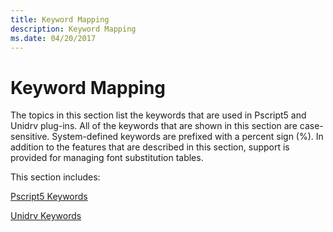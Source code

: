 ```yaml
---
title: Keyword Mapping
description: Keyword Mapping
ms.date: 04/20/2017
---
```


# Keyword Mapping


The topics in this section list the keywords that are used in Pscript5 and Unidrv plug-ins. All of the keywords that are shown in this section are case-sensitive. System-defined keywords are prefixed with a percent sign (%). In addition to the features that are described in this section, support is provided for managing font substitution tables.

This section includes:

[Pscript5 Keywords](pscript5-keywords.md)

[Unidrv Keywords](unidrv-keywords.md)

 

 





